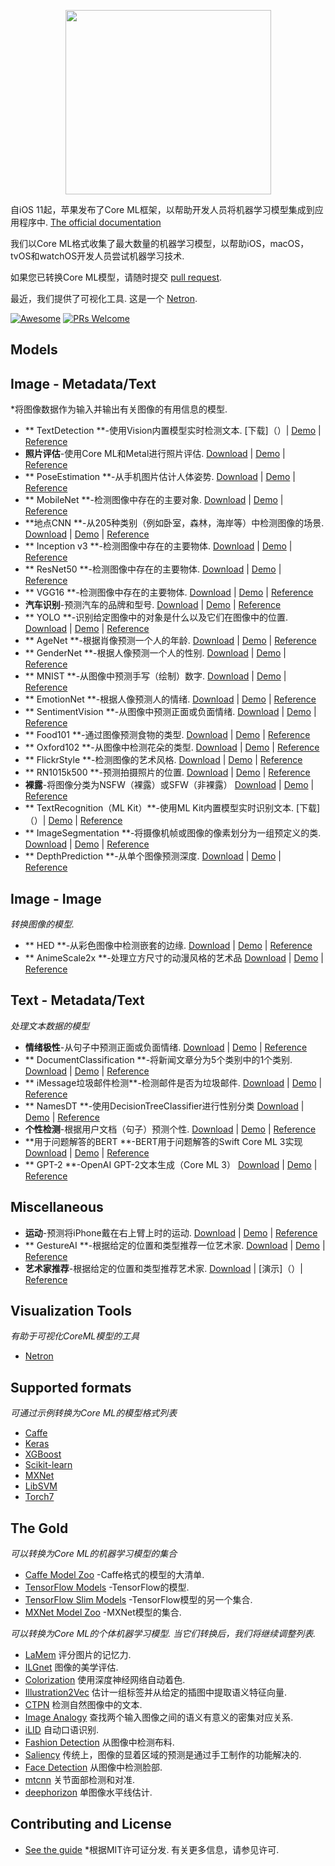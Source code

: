 <div class="github-widget" data-repo="likedan/Awesome-CoreML-Models"></div>
<script async src="https://pagead2.googlesyndication.com/pagead/js/adsbygoogle.js"></script><ins class="adsbygoogle" style="display:block" data-ad-client="ca-pub-6890694312814945" data-ad-slot="5473692530" data-ad-format="auto"  data-full-width-responsive="true"></ins>


<!--
标题：令人敬畏的核心ML模型
描述：精选的Core ML格式的机器学习模型.
作者：李克丹
-->
<p align="center">
<img src="https://raw.githubusercontent.com/likedan/Awesome-CoreML-Models/master/images/coreml.png" width="329" height="295"/>
</p>


自iOS 11起，苹果发布了Core ML框架，以帮助开发人员将机器学习模型集成到应用程序中. [The official documentation](https://developer.apple.com/documentation/coreml)

我们以Core ML格式收集了最大数量的机器学习模型，以帮助iOS，macOS，tvOS和watchOS开发人员尝试机器学习技术.

如果您已转换Core ML模型，请随时提交 [pull request](https://github.com/likedan/Awesome-CoreML-Models/compare).

最近，我们提供了可视化工具. 这是一个 [Netron](https://lutzroeder.github.io/Netron).

[![Awesome](https://cdn.rawgit.com/sindresorhus/awesome/d7305f38d29fed78fa85652e3a63e154dd8e8829/media/badge.svg)](https://github.com/sindresorhus/awesome)
[![PRs Welcome](https://img.shields.io/badge/PRs-welcome-brightgreen.svg)](http://makeapullrequest.com)

## Models

## Image - Metadata/Text
*将图像数据作为输入并输出有关图像的有用信息的模型.
 * ** TextDetection **-使用Vision内置模型实时检测文本.  [下载]（）| [Demo](https://github.com/tucan9389/TextDetection-CoreML) | [Reference](https://developer.apple.com/documentation/vision)
* **照片评估**-使用Core ML和Metal进行照片评估. [Download](https://github.com/yulingtianxia/PhotoAssessment/blob/master/PhotoAssessment-Sample/Sources/NIMANasnet.mlmodel) | [Demo](https://github.com/yulingtianxia/PhotoAssessment) | [Reference](https://arxiv.org/abs/1709.05424)
* ** PoseEstimation **-从手机图片估计人体姿势. [Download](https://github.com/edvardHua/PoseEstimationForMobile/tree/master/release) | [Demo](https://github.com/tucan9389/PoseEstimation-CoreML) | [Reference](https://github.com/edvardHua/PoseEstimationForMobile)
* ** MobileNet **-检测图像中存在的主要对象. [Download](https://github.com/hollance/MobileNet-CoreML/raw/master/MobileNet.mlmodel) | [Demo](https://github.com/hollance/MobileNet-CoreML) | [Reference](https://arxiv.org/abs/1704.04861)
* **地点CNN **-从205种类别（例如卧室，森林，海岸等）中检测图像的场景. [Download](https://github.com/hollance/MobileNet-CoreML/raw/master/MobileNet.mlmodel) | [Demo](https://github.com/chenyi1989/CoreMLDemo) | [Reference](http://places.csail.mit.edu/index.html)
* ** Inception v3 **-检测图像中存在的主要物体. [Download](https://github.com/yulingtianxia/Core-ML-Sample/blob/master/CoreMLSample/Inceptionv3.mlmodel) | [Demo](https://github.com/yulingtianxia/Core-ML-Sample/) | [Reference](https://arxiv.org/abs/1512.00567)
* ** ResNet50 **-检测图像中存在的主要物体. [Download](https://github.com/ytakzk/CoreML-samples/blob/master/CoreML-samples/Resnet50.mlmodel) | [Demo](https://github.com/ytakzk/CoreML-samples) | [Reference](https://arxiv.org/abs/1512.03385)
* ** VGG16 **-检测图像中存在的主要物体. [Download](https://docs-assets.developer.apple.com/coreml/models/VGG16.mlmodel) | [Demo](https://github.com/alaphao/CoreMLExample) | [Reference](https://arxiv.org/abs/1409.1556)
* **汽车识别**-预测汽车的品牌和型号. [Download](https://github.com/likedan/Core-ML-Car-Recognition/blob/master/Convert/CarRecognition.mlmodel) | [Demo](https://github.com/ytakzk/CoreML-samples) | [Reference](http://mmlab.ie.cuhk.edu.hk/datasets/comp_cars/index.html)
* ** YOLO **-识别给定图像中的对象是什么以及它们在图像中的位置. [Download](https://github.com/hollance/YOLO-CoreML-MPSNNGraph/blob/master/TinyYOLO-CoreML/TinyYOLO-CoreML/TinyYOLO.mlmodel) | [Demo](https://github.com/hollance/YOLO-CoreML-MPSNNGraph) | [Reference](http://machinethink.net/blog/object-detection-with-yolo)
* ** AgeNet **-根据肖像预测一个人的年龄. [Download](https://drive.google.com/file/d/0B1ghKa_MYL6mT1J3T1BEeWx4TWc/view?usp=sharing) | [Demo](https://github.com/cocoa-ai/FacesVisionDemo) | [Reference](http://www.openu.ac.il/home/hassner/projects/cnn_agegender/)
* ** GenderNet **-根据人像预测一个人的性别. [Download](https://drive.google.com/file/d/0B1ghKa_MYL6mYkNsZHlyc2ZuaFk/view?usp=sharing) | [Demo](https://github.com/cocoa-ai/FacesVisionDemo) | [Reference](http://www.openu.ac.il/home/hassner/projects/cnn_agegender/)
* ** MNIST **-从图像中预测手写（绘制）数字. [Download](https://github.com/ph1ps/MNIST-CoreML/raw/master/MNISTPrediction/MNIST.mlmodel) | [Demo](https://github.com/ph1ps/MNIST-CoreML) | [Reference](http://yann.lecun.com/exdb/mnist/)
* ** EmotionNet **-根据人像预测人的情绪. [Download](https://drive.google.com/file/d/0B1ghKa_MYL6mTlYtRGdXNFlpWDQ/view?usp=sharing) | [Demo](https://github.com/cocoa-ai/FacesVisionDemo) | [Reference](http://www.openu.ac.il/home/hassner/projects/cnn_emotions/)
* ** SentimentVision **-从图像中预测正面或负面情绪. [Download](https://drive.google.com/open?id=0B1ghKa_MYL6mZ0dITW5uZlgyNTg) | [Demo](https://github.com/cocoa-ai/SentimentVisionDemo) | [Reference](http://www.sciencedirect.com/science/article/pii/S0262885617300355?via%3Dihub)
* ** Food101 **-通过图像预测食物的类型. [Download](https://drive.google.com/open?id=0B5TjkH3njRqnVjBPZGRZbkNITjA) | [Demo](https://github.com/ph1ps/Food101-CoreML) | [Reference](http://visiir.lip6.fr/explore)
* ** Oxford102 **-从图像中检测花朵的类型. [Download](https://drive.google.com/file/d/0B1ghKa_MYL6meDBHT2NaZGxkNzQ/view?usp=sharing) | [Demo](https://github.com/cocoa-ai/FlowersVisionDemo) | [Reference](http://jimgoo.com/flower-power/)
* ** FlickrStyle **-检测图像的艺术风格. [Download](https://drive.google.com/file/d/0B1ghKa_MYL6meDBHT2NaZGxkNzQ/view?usp=sharing) | [Demo](https://github.com/cocoa-ai/StylesVisionDemo) | [Reference](http://sergeykarayev.com/files/1311.3715v3.pdf)
* ** RN1015k500 **-预测拍摄照片的位置. [Download](https://s3.amazonaws.com/aws-bigdata-blog/artifacts/RN1015k500/RN1015k500.mlmodel) | [Demo](https://github.com/awslabs/MXNet2CoreML_iOS_sample_app) | [Reference](https://aws.amazon.com/blogs/ai/estimating-the-location-of-images-using-mxnet-and-multimedia-commons-dataset-on-aws-ec2)
* **裸露**-将图像分类为NSFW（裸露）或SFW（非裸露）
 [Download](https://drive.google.com/open?id=0B5TjkH3njRqncDJpdDB1Tkl2S2s) | [Demo](https://github.com/ph1ps/Nudity-CoreML) | [Reference](https://github.com/yahoo/open_nsfw)
 * ** TextRecognition（ML Kit）**-使用ML Kit内置模型实时识别文本.  [下载]（）| [Demo](https://github.com/tucan9389/TextRecognition-MLKit) | [Reference](https://firebase.google.com/docs/ml-kit/ios/recognize-text)
* ** ImageSegmentation **-将摄像机帧或图像的像素划分为一组预定义的类. [Download](https://developer.apple.com/machine-learning/models/) | [Demo](https://github.com/tucan9389/ImageSegmentation-CoreML) | [Reference](https://github.com/tensorflow/models/tree/master/research/deeplab)
* ** DepthPrediction **-从单个图像预测深度. [Download](https://developer.apple.com/machine-learning/models/) | [Demo](https://github.com/tucan9389/DepthPrediction-CoreML) | [Reference](https://github.com/iro-cp/FCRN-DepthPrediction)

## Image - Image
*转换图像的模型.*
* ** HED **-从彩色图像中检测嵌套的边缘. [Download](https://github.com/s1ddok/HED-CoreML/blob/master/HED-CoreML/Models/HED_so.mlmodel) | [Demo](https://github.com/s1ddok/HED-CoreML) | [Reference](http://dl.acm.org/citation.cfm?id=2654889)
* ** AnimeScale2x **-处理立方尺寸的动漫风格的艺术品 [Download](https://github.com/imxieyi/waifu2x-ios/blob/master/waifu2x/models/anime_noise0_model.mlmodel) | [Demo](https://github.com/imxieyi/waifu2x-ios) | [Reference](https://arxiv.org/abs/1501.00092)

## Text - Metadata/Text
*处理文本数据的模型*
* **情绪极性**-从句子中预测正面或负面情绪. [Download](https://github.com/cocoa-ai/SentimentCoreMLDemo/raw/master/SentimentPolarity/Resources/SentimentPolarity.mlmodel) | [Demo](https://github.com/cocoa-ai/SentimentCoreMLDemo) | [Reference](http://boston.lti.cs.cmu.edu/classes/95-865-K/HW/HW3/)
* ** DocumentClassification **-将新闻文章分为5个类别中的1个类别. [Download](https://github.com/toddkramer/DocumentClassifier/blob/master/Sources/DocumentClassification.mlmodel) | [Demo](https://github.com/toddkramer/DocumentClassifier) | [Reference](https://github.com/toddkramer/DocumentClassifier/)
* ** iMessage垃圾邮件检测**-检测邮件是否为垃圾邮件. [Download](https://github.com/gkswamy98/imessage-spam-detection/blob/master/MessageClassifier.mlmodel) | [Demo](https://github.com/gkswamy98/imessage-spam-detection/tree/master) | [Reference](http://www.dt.fee.unicamp.br/~tiago/smsspamcollection/)
* ** NamesDT **-使用DecisionTreeClassifier进行性别分类 [Download](https://github.com/cocoa-ai/NamesCoreMLDemo/blob/master/Names/Resources/NamesDT.mlmodel) | [Demo](https://github.com/cocoa-ai/NamesCoreMLDemo) | [Reference](http://nlpforhackers.io/)
* **个性检测**-根据用户文档（句子）预测个性. [Download](https://github.com/novinfard/profiler-sentiment-analysis/tree/master/ios_app/ProfilerSA/ML%20Models) | [Demo](https://github.com/novinfard/profiler-sentiment-analysis/) | [Reference](https://github.com/novinfard/profiler-sentiment-analysis/blob/master/dissertation-v6.pdf)
* **用于问题解答的BERT **-BERT用于问题解答的Swift Core ML 3实现 [Download](https://github.com/huggingface/swift-coreml-transformers/blob/master/Resources/BERTSQUADFP16.mlmodel) | [Demo](https://github.com/huggingface/swift-coreml-transformers#-bert) | [Reference](https://github.com/huggingface/pytorch-transformers#run_squadpy-fine-tuning-on-squad-for-question-answering)
* ** GPT-2 **-OpenAI GPT-2文本生成（Core ML 3） [Download](https://github.com/huggingface/swift-coreml-transformers/blob/master/Resources/gpt2-512.mlmodel) | [Demo](https://github.com/huggingface/swift-coreml-transformers#-gpt-2) | [Reference](https://github.com/huggingface/pytorch-transformers)
## Miscellaneous
* **运动**-预测将iPhone戴在右上臂上时的运动. [Download](https://github.com/Lausbert/Exermote/tree/master/ExermoteInference) | [Demo](https://github.com/Lausbert/Exermote/tree/master/ExermoteInference) | [Reference](http://lausbert.com/2017/08/03/exermote/)
* ** GestureAI **-根据给定的位置和类型推荐一位艺术家. [Download](https://goo.gl/avdMjD) | [Demo](https://github.com/akimach/GestureAI-CoreML-iOS) | [Reference](https://github.com/akimach/GestureAI-iOS/tree/master/GestureAI)
* **艺术家推荐**-根据给定的位置和类型推荐艺术家. [Download](https://github.com/agnosticdev/Blog-Examples/blob/master/UsingCoreMLtoCreateASongRecommendationEngine/Artist.mlmodel)  |  [演示]（）| [Reference](https://www.agnosticdev.com/blog-entry/python/using-scikit-learn-and-coreml-create-music-recommendation-engine)

## Visualization Tools
*有助于可视化CoreML模型的工具*
* [Netron](https://lutzroeder.github.io/Netron)

## Supported formats
*可通过示例转换为Core ML的模型格式列表*
* [Caffe](https://apple.github.io/coremltools/generated/coremltools.converters.caffe.convert.html)
* [Keras](https://apple.github.io/coremltools/generated/coremltools.converters.keras.convert.html)
* [XGBoost](https://apple.github.io/coremltools/generated/coremltools.converters.xgboost.convert.html)
* [Scikit-learn](https://apple.github.io/coremltools/generated/coremltools.converters.sklearn.convert.html)
* [MXNet](https://aws.amazon.com/blogs/ai/bring-machine-learning-to-ios-apps-using-apache-mxnet-and-apple-core-ml/)
* [LibSVM](https://apple.github.io/coremltools/generated/coremltools.converters.libsvm.convert.html)
* [Torch7](https://github.com/prisma-ai/torch2coreml)

## The Gold
*可以转换为Core ML的机器学习模型的集合*

* [Caffe Model Zoo](https://github.com/BVLC/caffe/wiki/Model-Zoo) -Caffe格式的模型的大清单.
* [TensorFlow Models](https://github.com/tensorflow/models) -TensorFlow的模型.
* [TensorFlow Slim Models](https://github.com/tensorflow/models/tree/master/research/slim/README.md) -TensorFlow模型的另一个集合.
* [MXNet Model Zoo](https://mxnet.incubator.apache.org/model_zoo/) -MXNet模型的集合.

 *可以转换为Core ML的个体机器学习模型. 当它们转换后，我们将继续调整列表.*
* [LaMem](https://github.com/MiyainNYC/Visual-Memorability-through-Caffe) 评分图片的记忆力.
* [ILGnet](https://github.com/BestiVictory/ILGnet) 图像的美学评估.
* [Colorization](https://github.com/richzhang/colorization) 使用深度神经网络自动着色.
* [Illustration2Vec](https://github.com/rezoo/illustration2vec) 估计一组标签并从给定的插图中提取语义特征向量.
* [CTPN](https://github.com/tianzhi0549/CTPN) 检测自然图像中的文本.
* [Image Analogy](https://github.com/msracver/Deep-Image-Analogy) 查找两个输入图像之间的语义有意义的密集对应关系.
* [iLID](https://github.com/twerkmeister/iLID) 自动口语识别.
* [Fashion Detection](https://github.com/liuziwei7/fashion-detection) 从图像中检测布料.
* [Saliency](https://github.com/imatge-upc/saliency-2016-cvpr) 传统上，图像的显着区域的预测是通过手工制作的功能解决的.
* [Face Detection](https://github.com/DolotovEvgeniy/DeepPyramid) 从图像中检测脸部.
* [mtcnn](https://github.com/CongWeilin/mtcnn-caffe) 关节面部检测和对准.
* [deephorizon](https://github.com/scottworkman/deephorizon) 单图像水平线估计.

## Contributing and License
* [See the guide](https://github.com/likedan/Awesome-CoreML-Models/blob/master/.github/CONTRIBUTING.md)
 *根据MIT许可证分发. 有关更多信息，请参见许可.
